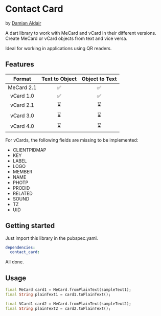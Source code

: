 # Contact Card

by [Damian Aldair](https://github.com/DamianAldair)

A dart library to work with MeCard and vCard in their different versions. Create MeCard or vCard objects from text and vice versa.

Ideal for working in applications using QR readers.

## Features

| Format     | Text to Object | Object to Text |
|:----------:|:--------------:|:--------------:|
| MeCard 2.1 |       ✅       |       ✅       |
| vCard 1.0  |       ✅       |       ✅       |
| vCard 2.1  |       ⌛       |       ⌛       |
| vCard 3.0  |       ⌛       |       ⌛       |
| vCard 4.0  |       ⌛       |       ⌛       |

For vCards, the following fields are missing to be implemented:
- CLIENTPIDMAP
- KEY
- LABEL
- LOGO
- MEMBER
- NAME
- PHOTP
- PRODID
- RELATED
- SOUND
- TZ
- UID

## Getting started

Just import this library in the pubspec.yaml.

```yaml
dependencies:
  contact_card:
```

All done.

## Usage

```dart
final MeCard card1 = MeCard.fromPlainText(sampleText1);
final String plainText1 = card1.toPlainText();

final VCard1 card2 = MeCard.fromPlainText(sampleText2);
final String plainText2 = card2.toPlainText();
```

